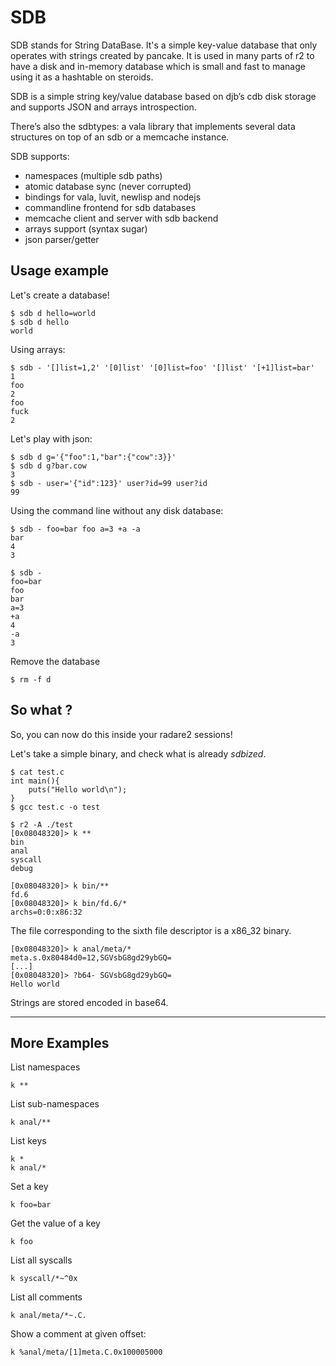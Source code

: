 # SDB

SDB stands for String DataBase. It's a simple key-value database that only operates with strings created by pancake. It is used in many parts of r2 to have a disk and in-memory database which is small and fast to manage using it as a hashtable on steroids.

SDB is a simple string key/value database based on djb’s cdb disk storage and supports JSON and arrays introspection.

There’s also the sdbtypes: a vala library that implements several data structures on top of an sdb or a memcache instance.

SDB supports:
    
- namespaces (multiple sdb paths)
- atomic database sync (never corrupted)
- bindings for vala, luvit, newlisp and nodejs
- commandline frontend for sdb databases
- memcache client and server with sdb backend
- arrays support (syntax sugar)
- json parser/getter


## Usage example
Let's create a database!

```
$ sdb d hello=world
$ sdb d hello
world
```

Using arrays:
```
$ sdb - '[]list=1,2' '[0]list' '[0]list=foo' '[]list' '[+1]list=bar'
1
foo
2
foo
fuck
2
```

Let's play with json:
```
$ sdb d g='{"foo":1,"bar":{"cow":3}}'
$ sdb d g?bar.cow
3
$ sdb - user='{"id":123}' user?id=99 user?id
99
```

Using the command line without any disk database:
```
$ sdb - foo=bar foo a=3 +a -a
bar
4
3

$ sdb -
foo=bar
foo
bar
a=3
+a
4
-a
3
```
Remove the database
```
$ rm -f d

```

## So what ?
So, you can now do this inside your radare2 sessions!

Let's take a simple binary, and check what is already _sdbized_.
```
$ cat test.c
int main(){
	puts("Hello world\n");
}
$ gcc test.c -o test
```

```
$ r2 -A ./test
[0x08048320]> k **
bin
anal
syscall
debug
```

```
[0x08048320]> k bin/**
fd.6
[0x08048320]> k bin/fd.6/*
archs=0:0:x86:32
```
The file corresponding to the sixth file descriptor is a x86_32 binary. 

```
[0x08048320]> k anal/meta/*
meta.s.0x80484d0=12,SGVsbG8gd29ybGQ=
[...]
[0x08048320]> ?b64- SGVsbG8gd29ybGQ=
Hello world
```
Strings are stored encoded in base64.

---

## More Examples


List namespaces
```
k **
```
List sub-namespaces
```
k anal/**
```
List keys
```
k *
k anal/*
```
Set a key
```
k foo=bar
```
Get the value of a key
```
k foo
```

List all syscalls
```
k syscall/*~^0x
```
List all comments
```
k anal/meta/*~.C.
```
Show a comment at given offset:
```
k %anal/meta/[1]meta.C.0x100005000
```
